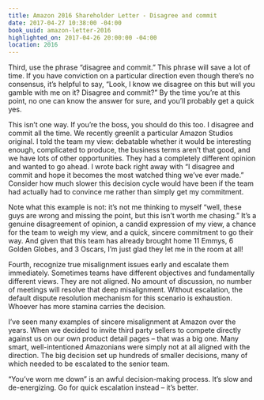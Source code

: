 ```yaml
---
title: Amazon 2016 Shareholder Letter - Disagree and commit
date: 2017-04-27 10:38:00 -04:00
book_uuid: amazon-letter-2016
highlighted_on: 2017-04-26 20:00:00 -04:00
location: 2016
---
```


Third, use the phrase “disagree and commit.” This phrase will save a lot of time. If you have conviction on a particular direction even though there’s no consensus, it’s helpful to say, “Look, I know we disagree on this but will you gamble with me on it? Disagree and commit?” By the time you’re at this point, no one can know the answer for sure, and you’ll probably get a quick yes.

This isn’t one way. If you’re the boss, you should do this too. I disagree and commit all the time. We recently greenlit a particular Amazon Studios original. I told the team my view: debatable whether it would be interesting enough, complicated to produce, the business terms aren’t that good, and we have lots of other opportunities. They had a completely different opinion and wanted to go ahead. I wrote back right away with “I disagree and commit and hope it becomes the most watched thing we’ve ever made.” Consider how much slower this decision cycle would have been if the team had actually had to convince me rather than simply get my commitment.

Note what this example is not: it’s not me thinking to myself “well, these guys are wrong and missing the point, but this isn’t worth me chasing.” It’s a genuine disagreement of opinion, a candid expression of my view, a chance for the team to weigh my view, and a quick, sincere commitment to go their way. And given that this team has already brought home 11 Emmys, 6 Golden Globes, and 3 Oscars, I’m just glad they let me in the room at all!

Fourth, recognize true misalignment issues early and escalate them immediately. Sometimes teams have different objectives and fundamentally different views. They are not aligned. No amount of discussion, no number of meetings will resolve that deep misalignment. Without escalation, the default dispute resolution mechanism for this scenario is exhaustion. Whoever has more stamina carries the decision.

I’ve seen many examples of sincere misalignment at Amazon over the years. When we decided to invite third party sellers to compete directly against us on our own product detail pages – that was a big one. Many smart, well-intentioned Amazonians were simply not at all aligned with the direction. The big decision set up hundreds of smaller decisions, many of which needed to be escalated to the senior team.

“You’ve worn me down” is an awful decision-making process. It’s slow and de-energizing. Go for quick escalation instead – it’s better.